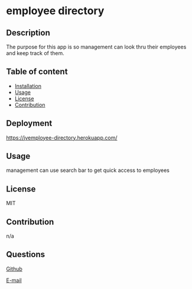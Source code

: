# employee directory

## Description

The purpose for this app is so management can look thru their employees and keep track of them.

## Table of content

- [Installation](#installation)
- [Usage](#usage)
- [License](#license)
- [Contribution](#contribution)

## Deployment

https://jvemployee-directory.herokuapp.com/

## Usage

management can use search bar to get quick access to employees

## License

MIT

## Contribution

n/a

## Questions

[Github](https://github.com/jvprofits28)

[E-mail](mailto:ehulises28@hotmail.com)
